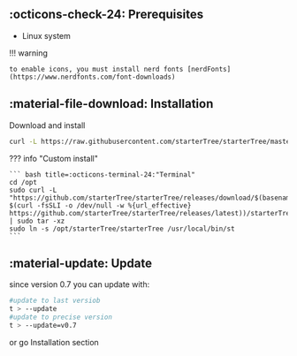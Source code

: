 

## :octicons-check-24: Prerequisites

* Linux system

!!! warning

    to enable icons, you must install nerd fonts [nerdFonts](https://www.nerdfonts.com/font-downloads)


## :material-file-download: Installation

Download and install

``` bash title=:octicons-terminal-24: "Terminal"
curl -L https://raw.githubusercontent.com/starterTree/starterTree/master/install.sh | bash
```

??? info "Custom install"
  
    ``` bash title=:octicons-terminal-24:"Terminal"  
    cd /opt 
    sudo curl -L "https://github.com/starterTree/starterTree/releases/download/$(basename $(curl -fsSLI -o /dev/null -w %{url_effective} https://github.com/starterTree/starterTree/releases/latest))/starterTree.tar.gz" | sudo tar -xz 
    sudo ln -s /opt/starterTree/starterTree /usr/local/bin/st
    ```

<!--  curl -L ’https://github.com/thomas10-10/az/releases/download/v0.3/az.tar.gz' | tar -xz - -C az --strip-components=1 -->


## :material-update: Update 

since version 0.7 you can update with:
``` bash title=":octicons-terminal-24: Terminal"
#update to last versiob
t > --update
#update to precise version
t > --update=v0.7
```

or go Installation section


